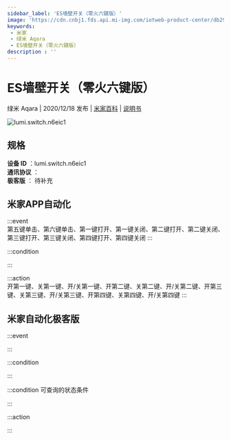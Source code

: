 ```yaml
---
sidebar_label: 'ES墙壁开关（零火六键版）'
image: 'https://cdn.cnbj1.fds.api.mi-img.com/iotweb-product-center/db295f4ba628fa52c22d117556ac3b72_六键开关+场景正面图%20-%20副本.png?GalaxyAccessKeyId=AKVGLQWBOVIRQ3XLEW&Expires=9223372036854775807&Signature=cViAIisvQsi6OguhPLCHqEwitr4='
keywords: 
 - 米家
 - 绿米 Aqara
 - ES墙壁开关（零火六键版）
description : ''
---
```

# ES墙壁开关（零火六键版）

绿米 Aqara | 2020/12/18 发布 | [米家百科](https://home.mi.com/webapp/content/baike/product/index.html?model=lumi.switch.n6eic1) | [说明书](https://home.mi.com/views/introduction.html?model=lumi.switch.n6eic1&region=cn)

![lumi.switch.n6eic1](https://cdn.cnbj1.fds.api.mi-img.com/iotweb-product-center/db295f4ba628fa52c22d117556ac3b72_六键开关+场景正面图%20-%20副本.png?GalaxyAccessKeyId=AKVGLQWBOVIRQ3XLEW&Expires=9223372036854775807&Signature=cViAIisvQsi6OguhPLCHqEwitr4=)

## 规格  
> 
**设备 ID** ：lumi.switch.n6eic1  
**通讯协议** ：  
**极客版**  ： 待补充 


## 米家APP自动化  

:::event  
第五键单击、第六键单击、第一键打开、第一键关闭、第二键打开、第二键关闭、第三键打开、第三键关闭、第四键打开、第四键关闭
:::

:::condition  

:::

:::action   
开第一键、关第一键、开/关第一键、开第二键、关第二键、开/关第二键、开第三键、关第三键、开/关第三键、开第四键、关第四键、开/关第四键
:::

## 米家自动化极客版  

:::event  

:::

:::condition  

:::

:::condition 可查询的状态条件  

:::

:::action  

:::

        
